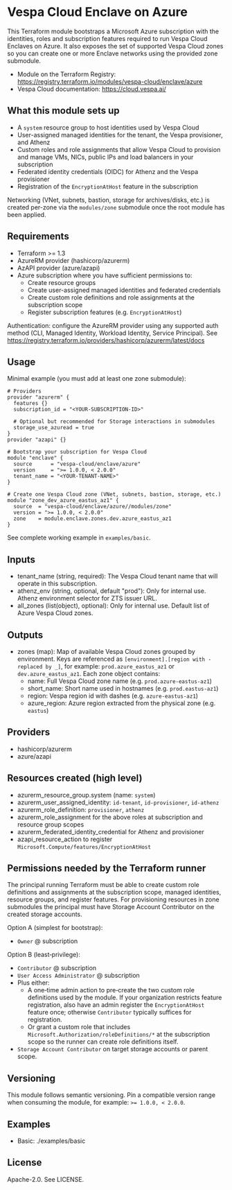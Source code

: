 # Vespa Cloud Enclave on Azure

This Terraform module bootstraps a Microsoft Azure subscription with the identities, roles and
subscription features required to run Vespa Cloud Enclaves on Azure. It also exposes the set of
supported Vespa Cloud zones so you can create one or more Enclave networks using the provided
zone submodule.

- Module on the Terraform Registry: https://registry.terraform.io/modules/vespa-cloud/enclave/azure
- Vespa Cloud documentation: https://cloud.vespa.ai/

## What this module sets up
- A `system` resource group to host identities used by Vespa Cloud
- User-assigned managed identities for the tenant, the Vespa provisioner, and Athenz
- Custom roles and role assignments that allow Vespa Cloud to provision and manage VMs, NICs,
  public IPs and load balancers in your subscription
- Federated identity credentials (OIDC) for Athenz and the Vespa provisioner
- Registration of the `EncryptionAtHost` feature in the subscription

Networking (VNet, subnets, bastion, storage for archives/disks, etc.) is created per-zone via
the `modules/zone` submodule once the root module has been applied.

## Requirements
- Terraform >= 1.3
- AzureRM provider (hashicorp/azurerm)
- AzAPI provider (azure/azapi)
- Azure subscription where you have sufficient permissions to:
  - Create resource groups
  - Create user-assigned managed identities and federated credentials
  - Create custom role definitions and role assignments at the subscription scope
  - Register subscription features (e.g. `EncryptionAtHost`)

Authentication: configure the AzureRM provider using any supported auth method (CLI, Managed Identity,
Workload Identity, Service Principal). See https://registry.terraform.io/providers/hashicorp/azurerm/latest/docs

## Usage
Minimal example (you must add at least one zone submodule):

```hcl
# Providers
provider "azurerm" {
  features {}
  subscription_id = "<YOUR-SUBSCRIPTION-ID>"

  # Optional but recommended for Storage interactions in submodules
  storage_use_azuread = true
}
provider "azapi" {}

# Bootstrap your subscription for Vespa Cloud
module "enclave" {
  source      = "vespa-cloud/enclave/azure"
  version     = ">= 1.0.0, < 2.0.0"
  tenant_name = "<YOUR-TENANT-NAME>"
}

# Create one Vespa Cloud zone (VNet, subnets, bastion, storage, etc.)
module "zone_dev_azure_eastus_az1" {
  source  = "vespa-cloud/enclave/azure//modules/zone"
  version = ">= 1.0.0, < 2.0.0"
  zone    = module.enclave.zones.dev.azure_eastus_az1
}
```

See complete working example in `examples/basic`.

## Inputs
- tenant_name (string, required): The Vespa Cloud tenant name that will operate in this subscription.
- athenz_env (string, optional, default "prod"): Only for internal use. Athenz environment selector for ZTS issuer URL.
- all_zones (list(object), optional): Only for internal use. Default list of Azure Vespa Cloud zones.

## Outputs
- zones (map): Map of available Vespa Cloud zones grouped by environment. Keys are referenced as
  `[environment].[region with - replaced by _]`, for example: `prod.azure_eastus_az1` or `dev.azure_eastus_az1`.
  Each zone object contains:
  - name: Full Vespa Cloud zone name (e.g. `prod.azure-eastus-az1`)
  - short_name: Short name used in hostnames (e.g. `prod.eastus-az1`)
  - region: Vespa region id with dashes (e.g. `azure-eastus-az1`)
  - azure_region: Azure region extracted from the physical zone (e.g. `eastus`)

## Providers
- hashicorp/azurerm
- azure/azapi

## Resources created (high level)
- azurerm_resource_group.system (name: `system`)
- azurerm_user_assigned_identity: `id-tenant`, `id-provisioner`, `id-athenz`
- azurerm_role_definition: `provisioner`, `athenz`
- azurerm_role_assignment for the above roles at subscription and resource group scopes
- azurerm_federated_identity_credential for Athenz and provisioner
- azapi_resource_action to register `Microsoft.Compute/features/EncryptionAtHost`

## Permissions needed by the Terraform runner
The principal running Terraform must be able to create custom role definitions and assignments at the
subscription scope, managed identities, resource groups, and register features. For provisioning
resources in zone submodules the principal must have Storage Account Contributor on the created 
storage accounts.

Option A (simplest for bootstrap):
- `Owner` @ subscription

Option B (least‑privilege):
- `Contributor` @ subscription
- `User Access Administrator` @ subscription
- Plus either:
  - A one‑time admin action to pre‑create the two custom role definitions used by the module.
    If your organization restricts feature registration, also have an admin register the `EncryptionAtHost`
    feature once; otherwise `Contributor` typically suffices for registration.
  - Or grant a custom role that includes `Microsoft.Authorization/roleDefinitions/*` at the subscription scope so the runner can create role definitions itself.
- `Storage Account Contributor` on target storage accounts or parent scope.

## Versioning
This module follows semantic versioning. Pin a compatible version range when consuming the module, for example:
`>= 1.0.0, < 2.0.0`.

## Examples
- Basic: ./examples/basic

## License
Apache-2.0. See LICENSE.
